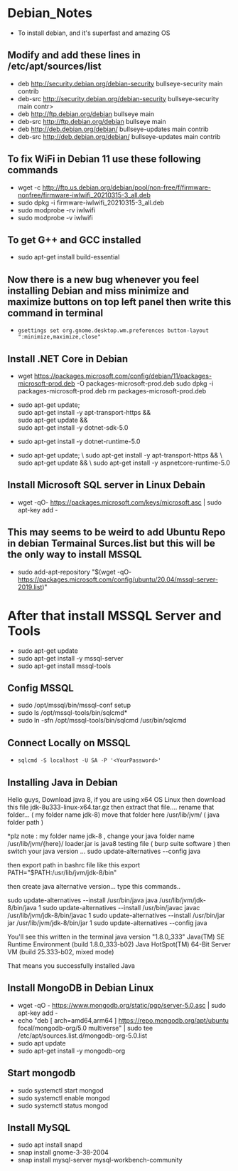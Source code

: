 # Debian_Notes
- To install debian, and it's superfast and amazing OS
## Modify and add these lines in /etc/apt/sources/list
- deb http://security.debian.org/debian-security bullseye-security main contrib
- deb-src http://security.debian.org/debian-security bullseye-security main contr>
- deb http://ftp.debian.org/debian bullseye main
- deb-src http://ftp.debian.org/debian bullseye main
- deb http://deb.debian.org/debian/ bullseye-updates main contrib
- deb-src http://deb.debian.org/debian/ bullseye-updates main contrib
## To fix WiFi in Debian 11 use these following commands
- wget -c http://ftp.us.debian.org/debian/pool/non-free/f/firmware-nonfree/firmware-iwlwifi_20210315-3_all.deb
- sudo dpkg -i firmware-iwlwifi_20210315-3_all.deb
- sudo modprobe -rv iwlwifi
- sudo modprobe -v iwlwifi
## To get G++ and GCC installed 
- sudo apt-get install build-essential

## Now there is a new bug whenever you feel installing Debian and miss minimize and maximize buttons on top left panel then write this command in terminal
- `gsettings set org.gnome.desktop.wm.preferences button-layout ":minimize,maximize,close"`

## Install .NET Core in Debian
- wget https://packages.microsoft.com/config/debian/11/packages-microsoft-prod.deb -O packages-microsoft-prod.deb
sudo dpkg -i packages-microsoft-prod.deb
rm packages-microsoft-prod.deb

- sudo apt-get update; \
  sudo apt-get install -y apt-transport-https && \
  sudo apt-get update && \
  sudo apt-get install -y dotnet-sdk-5.0
- sudo apt-get install -y dotnet-runtime-5.0

- sudo apt-get update; \ sudo apt-get install -y apt-transport-https && \ sudo apt-get update && \ sudo apt-get install -y aspnetcore-runtime-5.0

## Install Microsoft SQL server in Linux Debain
- wget -qO- https://packages.microsoft.com/keys/microsoft.asc | sudo apt-key add -
## This may seems to be weird to add Ubuntu Repo in debian Termainal Surces.list but this will be the only way to install MSSQL 
- sudo add-apt-repository "$(wget -qO- https://packages.microsoft.com/config/ubuntu/20.04/mssql-server-2019.list)"
# After that install MSSQL Server and Tools
- sudo apt-get update
- sudo apt-get install -y mssql-server
- sudo apt-get install mssql-tools
## Config MSSQL
- sudo /opt/mssql/bin/mssql-conf setup
- sudo ls /opt/mssql-tools/bin/sqlcmd*
- sudo ln -sfn /opt/mssql-tools/bin/sqlcmd /usr/bin/sqlcmd

## Connect Locally on MSSQL
- `sqlcmd -S localhost -U SA -P '<YourPassword>'`

## Installing Java in Debian 

Hello guys,  Download java 8, if you are using x64 OS Linux then download this file jdk-8u333-linux-x64.tar.gz 
then extract that file.... 
rename that folder... ( my folder name jdk-8)
move that folder here  /usr/lib/jvm/      ( java folder path )

*plz note :  my folder name jdk-8 , change your java folder name  /usr/lib/jvm/{here}/
loader.jar  is java8 testing file ( burp suite software )
then  switch your java version ... 
sudo update-alternatives --config java

then export path in bashrc file like this
export PATH="$PATH:/usr/lib/jvm/jdk-8/bin"

then create  java alternative version... type this commands..

sudo update-alternatives --install /usr/bin/java java /usr/lib/jvm/jdk-8/bin/java 1
sudo update-alternatives --install /usr/bin/javac javac /usr/lib/jvm/jdk-8/bin/javac 1
sudo update-alternatives --install /usr/bin/jar jar /usr/lib/jvm/jdk-8/bin/jar 1
sudo update-alternatives --config java

You'll see this written in the terminal
java version "1.8.0_333"
Java(TM) SE Runtime Environment (build 1.8.0_333-b02)
Java HotSpot(TM) 64-Bit Server VM (build 25.333-b02, mixed mode)

That means you successfully installed Java

## Install MongoDB in Debian Linux

- wget -qO - https://www.mongodb.org/static/pgp/server-5.0.asc | sudo apt-key add -
- echo "deb [ arch=amd64,arm64 ] https://repo.mongodb.org/apt/ubuntu focal/mongodb-org/5.0 multiverse" | sudo tee /etc/apt/sources.list.d/mongodb-org-5.0.list
- sudo apt update
- sudo apt-get install -y mongodb-org
## Start mongodb
- sudo systemctl start mongod
- sudo systemctl enable mongod
- sudo systemctl status mongod

## Install MySQL
- sudo apt install snapd
- snap install gnome-3-38-2004
- snap install mysql-server mysql-workbench-community